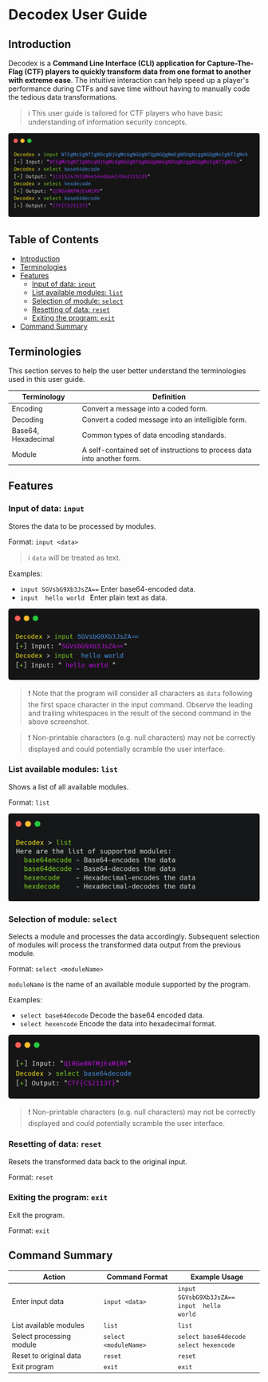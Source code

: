 # Decodex User Guide <!-- omit in toc -->

## Introduction

Decodex is a **Command Line Interface (CLI) application for Capture-The-Flag (CTF) players to quickly transform data from one format to another with extreme ease**. The intuitive interaction can help speed up a player's performance during CTFs and save time without having to manually code the tedious data transformations.

> :information_source: This user guide is tailored for CTF players who have basic understanding of information security concepts.

![carbon(6).png](images/carbon(6).png)

## Table of Contents <!-- omit in toc -->
- [Introduction](#introduction)
- [Terminologies](#terminologies)
- [Features](#features)
  - [Input of data: `input`](#input-of-data-input)
  - [List available modules: `list`](#list-available-modules-list)
  - [Selection of module: `select`](#selection-of-module-select)
  - [Resetting of data: `reset`](#resetting-of-data-reset)
  - [Exiting the program: `exit`](#exiting-the-program-exit)
- [Command Summary](#command-summary)

## Terminologies

This section serves to help the user better understand the terminologies used in this user guide.

| Terminology         | Definition                                                              |
| ------------------- | ----------------------------------------------------------------------- |
| Encoding            | Convert a message into a coded form.                                    |
| Decoding            | Convert a coded message into an intelligible form.                      |
| Base64, Hexadecimal | Common types of data encoding standards.                                |
| Module              | A self-contained set of instructions to process data into another form. |

## Features

### Input of data: `input`

Stores the data to be processed by modules.

Format: `input <data>`

> :information_source: `data` will be treated as text.

Examples:

- `input SGVsbG9Xb3JsZA==` Enter base64-encoded data.
- <code>input  hello world </code> Enter plain text as data.

![carbon(1).png](images/carbon(1).png)

> :exclamation: Note that the program will consider all characters as `data` following the first space character in the input command. Observe the leading and trailing whitespaces in the result of the second command in the above screenshot.

> :exclamation: Non-printable characters (e.g. null characters) may not be correctly displayed and could potentially scramble the user interface.

### List available modules: `list`

Shows a list of all available modules.

Format: `list`

![carbon(8).png](images/carbon(8).png)

### Selection of module: `select`

Selects a module and processes the data accordingly. Subsequent selection of modules will process the transformed data output from the previous module.

Format: `select <moduleName>`

`moduleName` is the name of an available module supported by the program.

Examples:

- `select base64decode` Decode the base64 encoded data.
- `select hexencode` Encode the data into hexadecimal format.

![carbon(9).png](images/carbon(9).png)

> :exclamation: Non-printable characters (e.g. null characters) may not be correctly displayed and could potentially scramble the user interface.

### Resetting of data: `reset`

Resets the transformed data back to the original input.

Format: `reset`

### Exiting the program: `exit`

Exit the program.

Format: `exit`

## Command Summary

| Action                   | Command Format        | Example Usage                                                |
| ------------------------ | --------------------- | ------------------------------------------------------------ |
| Enter input data         | `input <data>`        | `input SGVsbG9Xb3JsZA==`<br><code>input  hello world </code> |
| List available modules   | `list`                | `list`                                                       |
| Select processing module | `select <moduleName>` | `select base64decode`<br>`select hexencode`                  |
| Reset to original data   | `reset`               | `reset`                                                      |
| Exit program             | `exit`                | `exit`                                                       |